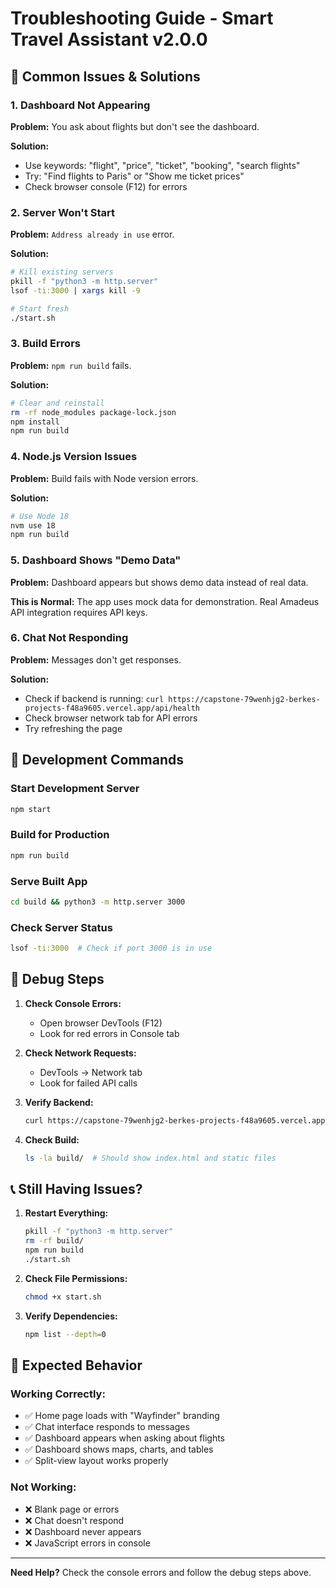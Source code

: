 # Troubleshooting Guide - Smart Travel Assistant v2.0.0

## 🚨 **Common Issues & Solutions**

### 1. Dashboard Not Appearing
**Problem:** You ask about flights but don't see the dashboard.

**Solution:**
- Use keywords: "flight", "price", "ticket", "booking", "search flights"
- Try: "Find flights to Paris" or "Show me ticket prices"
- Check browser console (F12) for errors

### 2. Server Won't Start
**Problem:** `Address already in use` error.

**Solution:**
```bash
# Kill existing servers
pkill -f "python3 -m http.server"
lsof -ti:3000 | xargs kill -9

# Start fresh
./start.sh
```

### 3. Build Errors
**Problem:** `npm run build` fails.

**Solution:**
```bash
# Clear and reinstall
rm -rf node_modules package-lock.json
npm install
npm run build
```

### 4. Node.js Version Issues
**Problem:** Build fails with Node version errors.

**Solution:**
```bash
# Use Node 18
nvm use 18
npm run build
```

### 5. Dashboard Shows "Demo Data"
**Problem:** Dashboard appears but shows demo data instead of real data.

**This is Normal:** The app uses mock data for demonstration. Real Amadeus API integration requires API keys.

### 6. Chat Not Responding
**Problem:** Messages don't get responses.

**Solution:**
- Check if backend is running: `curl https://capstone-79wenhjg2-berkes-projects-f48a9605.vercel.app/api/health`
- Check browser network tab for API errors
- Try refreshing the page

## 🔧 **Development Commands**

### Start Development Server
```bash
npm start
```

### Build for Production
```bash
npm run build
```

### Serve Built App
```bash
cd build && python3 -m http.server 3000
```

### Check Server Status
```bash
lsof -ti:3000  # Check if port 3000 is in use
```

## 🐛 **Debug Steps**

1. **Check Console Errors:**
   - Open browser DevTools (F12)
   - Look for red errors in Console tab

2. **Check Network Requests:**
   - DevTools → Network tab
   - Look for failed API calls

3. **Verify Backend:**
   ```bash
   curl https://capstone-79wenhjg2-berkes-projects-f48a9605.vercel.app/api/health
   ```

4. **Check Build:**
   ```bash
   ls -la build/  # Should show index.html and static files
   ```

## 📞 **Still Having Issues?**

1. **Restart Everything:**
   ```bash
   pkill -f "python3 -m http.server"
   rm -rf build/
   npm run build
   ./start.sh
   ```

2. **Check File Permissions:**
   ```bash
   chmod +x start.sh
   ```

3. **Verify Dependencies:**
   ```bash
   npm list --depth=0
   ```

## 🎯 **Expected Behavior**

### Working Correctly:
- ✅ Home page loads with "Wayfinder" branding
- ✅ Chat interface responds to messages
- ✅ Dashboard appears when asking about flights
- ✅ Dashboard shows maps, charts, and tables
- ✅ Split-view layout works properly

### Not Working:
- ❌ Blank page or errors
- ❌ Chat doesn't respond
- ❌ Dashboard never appears
- ❌ JavaScript errors in console

---
**Need Help?** Check the console errors and follow the debug steps above.
